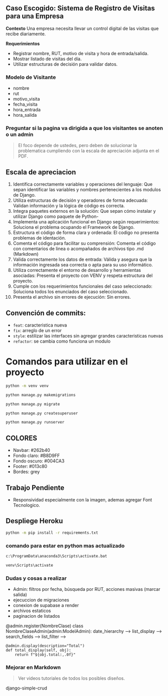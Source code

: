 ## Caso Escogido: Sistema de Registro de Visitas para una Empresa
**Contexto**  Una empresa necesita llevar un control digital de las visitas que recibe diariamente.

**Requerimientos**
* Registrar nombre, RUT, motivo de visita y hora de entrada/salida.
* Mostrar listado de visitas del día.
* Utilizar estructuras de decisión para validar datos.

### Modelo de Visitante
- nombre
- rut
- motivo_visita
- fecha_visita
- hora_entrada
- hora_salida

### Preguntar si la pagina va dirigida a que los visitantes se anoten o un admin
> El foco depende de ustedes, pero deben de solucionar la problematica cumpliendo con la escala de apreciación adjunta en el PDF.

## Escala de apreciacion
1. Identifica correctamente variables y operaciones del lenguaje: Que sepan identificar las variables y nombres pertenecientes a los modulos de Django.
2. Utiliza estructuras de decisión y operadores de forma adecuada: Validan información y la lógica de código es correcta.
3. Integra paquetes externos en la solución: Que sepan cómo instalar y utilizar Django como paquete de Python-
4. Implementa una aplicación funcional en Django según requerimientos: Soluciona el problema ocupando el Framework de Django.
5. Estructura el código de forma clara y ordenada: El codigo no presenta problemas de identación.
6. Comenta el código para facilitar su comprensión: Comenta el código con comentarios de linea o acompañados de archivos tipo .md (Markdown)
7. Valida correctamente los datos de entrada: Válida y asegura que la información ingresada sea correcta o apta para su uso informático.
8. Utiliza correctamente el entorno de desarrollo y herramientas asociadas: Presenta el proyecto con VENV y respeta estructura del proyecto.
9. Cumple con los requerimientos funcionales del caso seleccionado: Soluciona todos los enunciados del caso seleccionado.
10. Presenta el archivo sin errores de ejecución: Sin errores.

## Convención de commits:
- `feat`: caracteristica nueva
- `fix`: arreglo de un error
- `style`: estilizar las interfaces sin agregar grandes caracteristicas nuevas
- `refactor`: se cambia como funciona un modulo

# Comandos para utilizar en el proyecto
```bash
python -m venv venv
```

```bash
python manage.py makemigrations
```

```bash
python manage.py migrate
```

```bash
python manage.py createsuperuser
```

```bash
python manage.py runserver
```

## COLORES
* Navbar: #262b40
* Fondo claro: #B8D9FF
* Fondo oscuro: #004CA3
* Footer: #013c80
* Bordes: grey

## Trabajo Pendiente
* Responsividad especialmente con la imagen, ademas agregar Font Tecnologico.

## Despliege Heroku

``` bash
python -m pip install -r requirements.txt
```


### comando para estar en python mas actualizado

```bash
c:\ProgramData\anaconda3\Scripts\activate.bat
```

```bash
venv\Scripts\activate
```

### Dudas y cosas a realizar
* Admin: filtros por fecha, búsqueda por RUT, acciones masivas (marcar salida)
* ejecuccion de migraciones
* conexion de supabase a render
* archivos estaticos
* paginacion de listados

@admin.register(NombreClase)
class NombreClaseAdmin(admin:ModelAdmin):
    date_hierarchy -->
    list_display -->
    search_fields -->
    list_filter -->

    @admin.display(description="Total")
    def total_display(self, obj):
        return f"${obj.total:,.0f}"

### Mejorar en Markdown
> Ver videos tutoriales de todos los posibles diseños.

django-simple-crud
